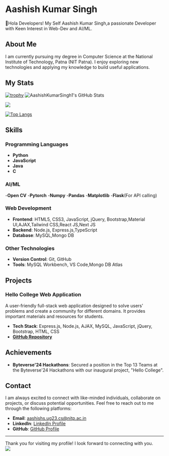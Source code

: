 # Aashish Kumar Singh

👋Hola Developers! My Self Aashish Kumar Singh,a passionate Developer with Keen Interest in Web-Dev and AI/ML.

## About Me

I am currently pursuing my degree in Computer Science at the National Institute of Technology, Patna (NIT Patna). I enjoy exploring new technologies and applying my knowledge to build useful applications.

## My Stats
[![trophy](https://github-profile-trophy.vercel.app/?username=AashishKumarSingh1&theme=onedark)](https://github.com/ryo-ma/github-profile-trophy)
<img src="https://github-readme-streak-stats.herokuapp.com/?user=AashishKumarSingh1&theme=dark&hide_border=true" alt="AashishKumarSingh1's GitHub Stats" />

<picture>
  <source
    srcset="https://github-readme-stats.vercel.app/api?username=AashishKumarSingh1&show_icons=true&theme=dark"
    media="(prefers-color-scheme: dark)"
  />
  <source
    srcset="https://github-readme-stats.vercel.app/api?username=AashishKumarSingh1&show_icons=true"
    media="(prefers-color-scheme: light), (prefers-color-scheme: no-preference)"
  />
  <img src="https://github-readme-stats.vercel.app/api?username=AashishKumarSingh1&show_icons=true" />
</picture>

[![Top Langs](https://github-readme-stats.vercel.app/api/top-langs/?username=AashishKumarSingh1&layout=pie)](https://github.com/anuraghazra/github-readme-stats)
## Skills

### Programming Languages
- **Python**
- **JavaScript**
- **Java**
- **C**

### AI/ML
-**Open CV**
-**Pytorch**
-**Numpy**
-**Pandas**
-**Matplotlib**
-**Flask**(For API calling)

### Web Development

- **Frontend**: HTML5, CSS3, JavaScript, jQuery, Bootstrap,Material UI,AJAX,Tailwind CSS,React JS,Next JS
- **Backend**: Node.js, Express.js,TypeScript
- **Database**: MySQL,Mongo DB

### Other Technologies

- **Version Control**: Git, GitHub
- **Tools**: MySQL Workbench, VS Code,Mongo DB Atlas

## Projects

### Hello College Web Application
A user-friendly full-stack web application designed to solve users' problems and create a community for different domains. It provides important materials and resources for students.
- **Tech Stack**: Express.js, Node.js, AJAX, MySQL, JavaScript, jQuery, Bootstrap, HTML, CSS
- **[GitHub Repository]((https://github.com/AashishKumarSingh1/First-Project-Hello-College-))**


## Achievements

- **Byteverse'24 Hackathons**: Secured a position in the Top 13 Teams at the Byteverse'24 Hackathons with our inaugural project, "Hello College".


## Contact

I am always excited to connect with like-minded individuals, collaborate on projects, or discuss potential opportunities. Feel free to reach out to me through the following platforms:

- **Email**: [aashishs.ug23.cs@nitp.ac.in](mailto:aashishs.ug23.cs@nitp.ac.in)
- **LinkedIn**: [LinkedIn Profile](<www.linkedin.com/in/aashish-kumar-singh-7110b02a9>)
- **GitHub**: [GitHub Profile](<https://github.com/AashishKumarSingh1/AashishKumarSingh1>)

---

Thank you for visiting my profile! I look forward to connecting with you.
<br />
<a href="https://visitcount.itsvg.in">
  <img src="https://visitcount.itsvg.in/api?id=AashishKumarSingh1&label=Profile%20Views&color=9&icon=9&pretty=false" />
</a>
